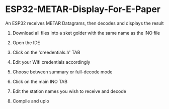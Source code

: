 # ESP32-METAR-Display-For-E-Paper
An ESP32 receives METAR Datagrams, then decodes and displays the result

1. Download all files into a sket golder with the same name as the INO file

2. Open the IDE

3. Click on the 'creedentials.h' TAB

4. Edit your Wifi credentials accordingly

5. Choose between summary or full-decode mode

6. Click on the main INO TAB

7. Edit the station names you wish to receive and decode

8. Compile and uplo
